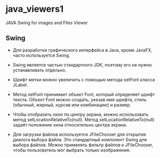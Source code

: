 # java_viewers1
JAVA Swing for images and Files Viewer

## Swing
- Для разработки графического интерфейса в Java, кроме JavaFX, часто используется Swing.
- Swing является частью стандартного JDK, поэтому его не нужно устанавливать отдельно.
  
- Шрифт метки можно увеличить с помощью метода setFont класса JLabel.
- Метод setFont принимает объект Font, который определяет шрифт текста. Объект Font можно создать, указав имя шрифта, стиль (обычный, жирный, курсив или комбинацию) и размер.
- Чтобы отобразить окно по центру экрана, можно использовать метод setLocationRelativeTo(null). Метод setLocationRelativeTo(null) задаёт положение окна относительно центра экрана.

- Для загрузки файлов используется JFileChooser для открытия диалога выбора файла. Это стандартный компонент Swing для выбора файлов. Можно применять фильтр файлов к JFileChooser, чтобы пользователь мог выбрать только изображения.
